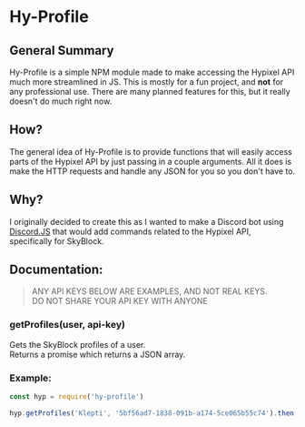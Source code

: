 # Hy-Profile
## General Summary
Hy-Profile is a simple NPM module made to make accessing the Hypixel API much more streamlined in JS. This is mostly for a fun project, and **not** for any professional use. There are many planned features for this, but it really doesn't do much right now.

## How?
The general idea of Hy-Profile is to provide functions that will easily access parts of the Hypixel API by just passing in a couple arguments. All it does is make the HTTP requests and handle any JSON for you so you don't have to.

## Why?
I originally decided to create this as I wanted to make a Discord bot using [Discord.JS](https://discord.js.org) that would add commands related to the Hypixel API, specifically for SkyBlock.

## Documentation:

> ANY API KEYS BELOW ARE EXAMPLES, AND NOT REAL KEYS.  
> DO NOT SHARE YOUR API KEY WITH ANYONE

### **getProfiles(user, api-key)**  

Gets the SkyBlock profiles of a user.  
Returns a promise which returns a JSON array.

### Example:
```js
const hyp = require('hy-profile')

hyp.getProfiles('Klepti', '5bf56ad7-1838-091b-a174-5ce065b55c74').then(console.log)
```